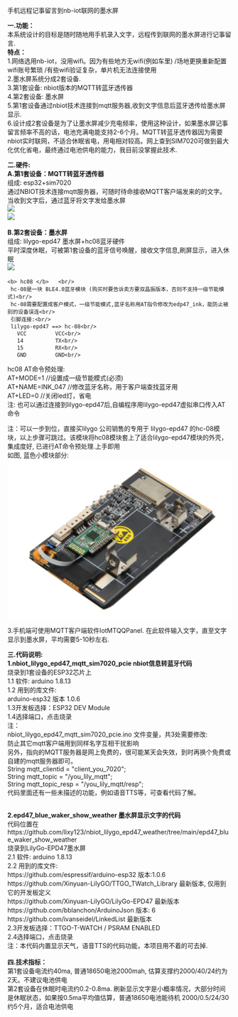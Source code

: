 手机远程记事留言到nb-iot联网的墨水屏<br/>

<b>一.功能：</b><br/>
本系统设计的目标是随时随地用手机录入文字，远程传到联网的墨水屏进行记事留言.<br/>
<b>特点：</b><br/>
1.网络选用nb-iot，没用wifi。因为有些地方无wifi(例如车里) /场地更换重新配置wifi账号繁琐 /有些wifi验证复杂，单片机无法连接使用<br/>
2.墨水屏系统分成2套设备. <br/>
3.第1套设备: nbiot版本的MQTT转蓝牙透传器<br/>
4.第2套设备: 墨水屏<br/>
5.第1套设备通过nbiot技术连接到mqtt服务器,收到文字信息后蓝牙透传给墨水屏显示.<br/>
6.设计成2套设备是为了让墨水屏减少充电频率，使用这种设计，如果墨水屏记事留言频率不高的话，电池充满电能支持2-6个月。MQTT转蓝牙透传器因为需要nbiot实时联网，不适合休眠省电，用电相对较高。网上查到SIM7020可做到最大化优化省电，最终通过电池供电的能力，我目前没掌握此技术.<br/>

  
<b>二.硬件:</b><br/>
<b>A.第1套设备：MQTT转蓝牙透传器</b><br/>
    组成: esp32+sim7020<br/>
    通过NBIOT技术连接mqtt服务器，可随时待命接收MQTT客户端发来的的文字。当收到文字后，通过蓝牙将文字发给墨水屏<br/>
    <img src= 'https://github.com/lixy123/nbiot_lilygo_epd47_mqtt_sim7020_pcie/blob/main/sim7020-2.jpg?raw=true' /> <br/>
    <img src= 'https://github.com/lixy123/nbiot_lilygo_epd47_mqtt_sim7020_pcie/blob/main/sim7020-1.jpg?raw=true' /> <br/>
    
<b>B.第2套设备：墨水屏</b><br/>
    组成: lilygo-epd47 墨水屏+hc08蓝牙硬件<br/>
    平时深度休眠，可被第1套设备的蓝牙信号唤醒，接收文字信息,刷屏显示，进入休眠<br/>
    <img src= 'https://github.com/lixy123/nbiot_lilygo_epd47_mqtt_sim7020_pcie/blob/main/ink-1.jpg?raw=true' /> <br/>
     
    <b> hc08 </b>   <br/> 
     hc-08是一块 BLE4.0蓝牙模块 (购买时要告诉卖方要双晶振版本，否则不支持一级节能模式)<br/>
     hc-08需要配置成客户模式，一级节能模式,蓝牙名称用AT指令修改为edp47_ink，能防止被别的设备误连<br/>    
     引脚连接:<br/>
     lilygo-epd47 ==> hc-08<br/>
       VCC         VCC<br/>
       14          TX<br/>
       15          RX<br/>
       GND         GND<br/>

hc08 AT命令预处理:<br/>
AT+MODE=1 //设置成一级节能模式(必须)<br/>
AT+NAME=INK_047 //修改蓝牙名称，用于客户端查找蓝牙用<br/>
AT+LED=0 //关闭led灯，省电<br/>
注: 也可以通过连接到lilygo-epd47后,自编程序用lilygo-epd47虚拟串口传入AT命令<br/>

 注：可以一步到位，直接买lilygo 公司销售的专用于 lilygo-epd47 的hc-08模块，以上步骤可跳过。该模块将hc08模块套上了适合lilygo-epd47模块的外壳，集成度好, 已进行AT命令预处理.上手即用 <br/>
 如图, 蓝色小模块部分: <br/>
  <img src= 'https://github.com/lixy123/nbiot_lilygo_epd47_weather/blob/main/hc08.JPG?raw=true' /> <br/>
  
3.手机端可使用MQTT客户端软件IotMTQQPanel. 在此软件输入文字，直至文字显示到墨水屏，平均需要5-10秒左右.

 
<b>三.代码说明:</b> <br/>
  <b>1.nbiot_lilygo_epd47_mqtt_sim7020_pcie nbiot信息转蓝牙代码 </b>  <br/>
  烧录到1套设备的ESP32芯片上<br/> 
   1.1 软件: arduino 1.8.13<br/>
   1.2 用到的库文件:<br/>
   arduino-esp32 版本 1.0.6<br/>
   1.3开发板选择：ESP32 DEV Module <br/>
   1.4选择端口，点击烧录<br/>
   注：<br/>
nbiot_lilygo_epd47_mqtt_sim7020_pcie.ino 文件变量，共3处需要修改:<br/>
防止其它mqtt客户端用到同样名字互相干扰影响<br/>
另外，指向的MQTT服务器是网上免费的，很可能某天会失效，到时再换个免费或自建的mqtt服务器即可。<br/>
String mqtt_clientid = "client_you_7020";<br/>
String mqtt_topic = "/you_lily_mqtt";<br/>
String mqtt_topic_resp = "/you_lily_mqtt/resp";<br/>
    代码里面还有一些未描述的功能，例如语音TTS等，可查看代码了解。

<br/>
   <b>2.epd47_blue_waker_show_weather 墨水屏显示文字的代码 </b>   <br/>
   代码位置在 https://github.com/lixy123/nbiot_lilygo_epd47_weather/tree/main/epd47_blue_waker_show_weather<br/>
  烧录到LilyGo-EPD47墨水屏<br/>  
2.1 软件: arduino 1.8.13<br/>
2.2 用到的库文件:<br/>
https://github.com/espressif/arduino-esp32 版本:1.0.6<br/>
https://github.com/Xinyuan-LilyGO/TTGO_TWatch_Library 最新版本, 仅用到它的开发板定义<br/>
https://github.com/Xinyuan-LilyGO/LilyGo-EPD47 最新版本<br/>
https://github.com/bblanchon/ArduinoJson 版本: 6<br/>
https://github.com/ivanseidel/LinkedList 最新版本<br/>
2.3开发板选择：TTGO-T-WATCH / PSRAM ENABLED<br/>
2.4选择端口，点击烧录<br/>
注：本代码内置显示天气，语音TTS的代码功能，本项目用不着的可去掉.<br/>
  <br/>
<b>四.技术指标：</b><br/>
第1套设备电流约40ma,  普通18650电池2000mah, 估算支撑约2000/40/24约为2天。不建议电池供电<br/>
第2套设备在休眠时电流约0.2-0.8ma. 刷新显示文字是小概率情况，大部分时间是休眠状态，如果按0.5ma平均值估算，普通18650电池能待机 2000/0.5/24/30 约5个月，适合电池供电<br/>

